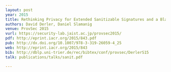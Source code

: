 ```yaml
---
layout: post
year: 2015
title: Rethinking Privacy for Extended Sanitizable Signatures and a Black-Box Construction of Strongly Private Schemes
authors: David Derler, Daniel Slamanig
venue: ProvSec 2015
vurl: https://security-lab.jaist.ac.jp/provsec2015/
pdf: http://eprint.iacr.org/2015/843.pdf
pub: http://dx.doi.org/10.1007/978-3-319-26059-4_25
web: http://eprint.iacr.org/2015/843
bib: http://dblp.uni-trier.de/rec/bibtex/conf/provsec/DerlerS15
talk: publications/talks/sanit.pdf

---
```


